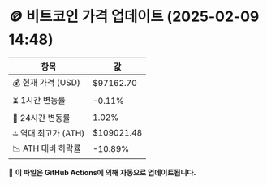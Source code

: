 # 🪙 비트코인 가격 업데이트 (2025-02-09 14:48)

| 항목                | 값 |
|--------------------|----------------|
| 💰 현재 가격 (USD) | $97162.70 |
| ⏳ 1시간 변동률    | -0.11% |
| 📆 24시간 변동률   | 1.02% |
| 🔝 역대 최고가 (ATH) | $109021.48 |
| 📉 ATH 대비 하락률 | -10.89% |

🔄 **이 파일은 GitHub Actions에 의해 자동으로 업데이트됩니다.**
